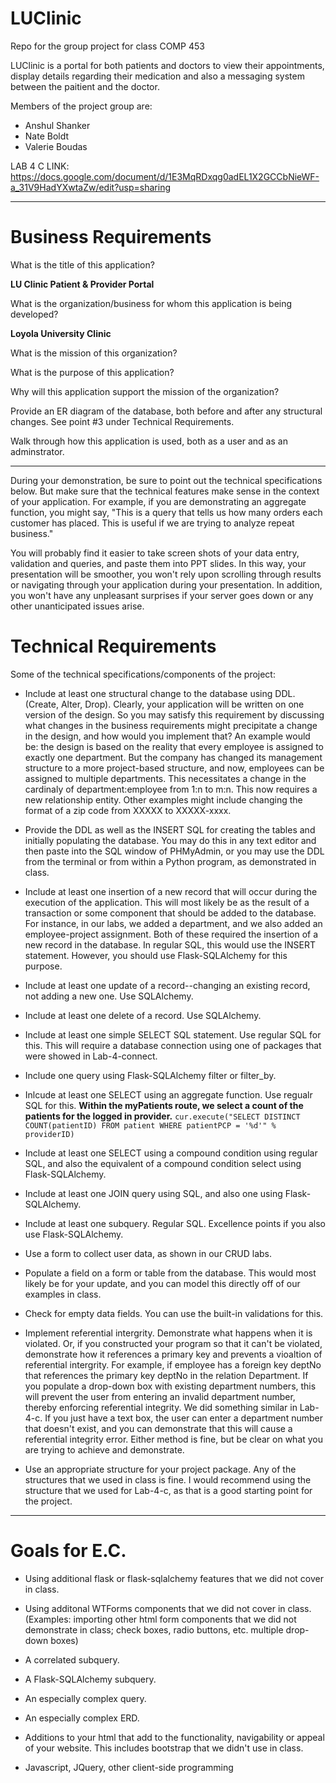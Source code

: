 # LUClinic

Repo for the group project for class COMP 453

LUClinic is a portal for both patients and doctors to view their appointments, display details regarding their medication and also a messaging system between the paitient and the doctor.

Members of the project group are:

- Anshul Shanker
- Nate Boldt
- Valerie Boudas

LAB 4 C LINK: https://docs.google.com/document/d/1E3MqRDxqg0adEL1X2GCCbNieWF-a_31V9HadYXwtaZw/edit?usp=sharing

---

# Business Requirements

What is the title of this application?

**LU Clinic Patient & Provider Portal**

What is the organization/business for whom this application is being developed?

**Loyola University Clinic**

What is the mission of this organization?

What is the purpose of this application?

Why will this application support the mission of the organization?

Provide an ER diagram of the database, both before and after any structural changes.  See point #3 under Technical Requirements.

Walk through how this application is used, both as a user and as an adminstrator.

---

During your demonstration, be sure to point out the technical specifications below. But make sure that the technical features make sense in the context of your application.  For example, if you are demonstrating an aggregate function, you might say, "This is a query that tells us how many orders each customer has placed.  This is useful if we are trying to analyze repeat business."

You will probably find it easier to take screen shots of your data entry, validation and queries, and paste them into PPT slides.  In this way, your presentation will be smoother, you won't rely upon scrolling through results or navigating through your application during your presentation.  In addition, you won't have any unpleasant surprises if your server goes down or any other unanticipated issues arise.

# Technical Requirements
Some of the technical specifications/components of the project:

- Include at least one structural change to the database using DDL.  (Create, Alter, Drop). Clearly, your application will be written on one version of the design.  So you may satisfy this requirement by discussing what changes in the business requirements might precipitate a change in the design, and how would you implement that?  An example would be:  the design is based on the reality that every employee is assigned to exactly one department.  But the company has changed its management structure to a more project-based structure, and now, employees can be assigned to multiple departments.  This necessitates a change in the cardinaly of department:employee from 1:n to m:n.  This now requires a new relationship entity.  Other examples might include changing the format of a zip code from XXXXX to XXXXX-xxxx.  

- Provide the DDL as well as the INSERT SQL for creating the tables and initially populating the database.  You may do this in any text editor and then paste into the SQL window of PHMyAdmin, or you may use the DDL from the terminal or from within a Python program, as demonstrated in class.

- Include at least one insertion of a new record that will occur during the execution of the application.  This will most likely be as the result of a transaction or some component that should be added to the database.  For instance, in our labs, we added a department, and we also added an employee-project assignment.  Both of these required the insertion of a new record in the database.  In regular SQL, this would use the INSERT statement.  However, you should use Flask-SQLAlchemy for this purpose.

- Include at least one update of a record--changing an existing record, not adding a new one.  Use SQLAlchemy.

- Include at least one delete of a record.  Use SQLAlchemy.

- Include at least one simple SELECT SQL statement.  Use regular SQL for this.  This will require a database connection using one of packages that were showed in Lab-4-connect.

- Include one query using Flask-SQLAlchemy filter or filter_by.

- Inlcude at least one SELECT using an aggregate function.  Use regualr SQL for this.
  **Within the myPatients route, we select a count of the patients for the logged in provider.**
  `cur.execute("SELECT DISTINCT COUNT(patientID) FROM patient WHERE patientPCP = '%d'" % providerID)`

- Include at least one SELECT using a compound condition using regular SQL, and also the equivalent of a compound condition select using Flask-SQLAlchemy.

- Include at least one JOIN query using SQL, and also one using Flask-SQLAlchemy.

- Include at least one subquery.  Regular SQL.  Excellence points if you also use Flask-SQLAlchemy.

- Use a form to collect user data, as shown in our CRUD labs.

- Populate a field on a form or table from the database.  This would most likely be for your update, and you can model this directly off of our examples in class.

- Check for empty data fields. You can use the built-in validations for this.

- Implement referential intergrity.  Demonstrate what happens when it is violated. Or, if you constructed your program so that it can't be violated, demonstrate how it references a primary key and prevents a vioaltion of referential intergrity.  For example, if employee has a foreign key deptNo that references the primary key deptNo in the relation Department.  If you populate a drop-down box with existing department numbers, this will prevent the user from entering an invalid department number, thereby enforcing referential integrity.  We did something similar in Lab-4-c.  If you just have a text box, the user can enter a department number that doesn't exist, and you can demonstrate that this will cause a referential integrity error.  Either method is fine, but be clear on what you are trying to achieve and demonstrate.

- Use an appropriate structure for your project package.  Any of the structures that we used in class is fine.  I would recommend using the structure that we used for Lab-4-c, as that is a good starting point for the project.

---

# Goals for E.C.

- Using additional flask or flask-sqlalchemy features that we did not cover in class.

- Using additonal WTForms components that we did not cover in class. (Examples:  importing other html form components that we did not demonstrate in class; check boxes, radio buttons, etc. multiple drop-down boxes)

- A correlated subquery.

- A Flask-SQLAlchemy subquery.

- An especially complex query.

- An especially complex ERD.

- Additions to your html that add to the functionality, navigability or appeal of your website.  This includes bootstrap that we didn't use in class.

- Javascript, JQuery, other client-side programming

